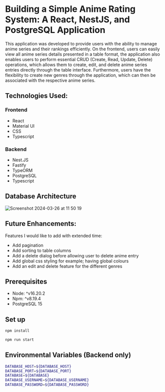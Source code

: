 # Building a Simple Anime Rating System: A React, NestJS, and PostgreSQL Application

This application was developed to provide users with the ability to manage anime series and their rankings efficiently. On the frontend, users can easily view all anime series details presented in a table format, the application also enables users to perform essential CRUD (Create, Read, Update, Delete) operations, which allows them to create, edit, and delete anime series entries directly through the table interface. Furthermore, users have the flexibility to create new genres through the application, which can then be associated with the respective anime series.

## Technologies Used:

### Frontend

- React
- Material UI
- CSS
- Typescript

### Backend

- Nest.JS
- Fastify
- TypeORM
- PostgreSQL
- Typescript

## Database Architecture

![Screenshot 2024-03-26 at 11 50 19](https://github.com/taliazwennis/CRUD-application/assets/126955512/4e2b10e8-7225-4dfe-99f6-0757343db9ae)

## Future Enhancements:

Features I would like to add with extended time:

- Add pagination
- Add sorting to table columns
- Add a delete dialog before allowing user to delete anime entry
- Add global css styling for example; having global colours
- Add an edit and delete feature for the different genres

## Prerequisites

- Node: ^v16.20.2
- Npm: ^v8.19.4
- PostgreSQL 15

## Set up

```bash
npm install
```

```bash
npm run start
```

## Environmental Variables (Backend only)

```bash
DATABASE_HOST=${DATABASE_HOST}
DATABASE_PORT=${DATABASE_PORT}
DATABASE=${DATABASE}
DATABASE_USERNAME=${DATABASE_USERNAME}
DATABASE_PASSWORD=${DATABASE_PASSWORD}
```

